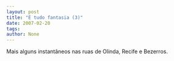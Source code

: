 ```yaml
---
layout: post
title: "É tudo fantasia (3)"
date: 2007-02-20
tags: 
author: None
---
```

Mais alguns instantâneos nas ruas de Olinda, Recife e Bezerros. 
